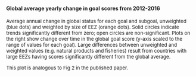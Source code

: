 #### Global average yearly change in goal scores from 2012-2016

<font size = 2>
Average annual change in global status for each goal and subgoal, unweighted (blue dots) and weighted by size of EEZ (orange dots). Solid circles indicate trends significantly different from zero; open circles are non-significant. Plots on the right show change over time in the global goal score (y-axis scaled to the range of values for each goal). Large differences between unweighted and weighted values (e.g. natural products and fisheries) result from countries with large EEZs having scores significantly different from the global average.

This plot is analogous to Fig 2 in the published paper.
</font>
